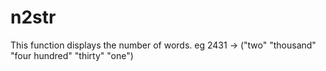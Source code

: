 n2str
=====

This function displays the number of words. eg 2431 -> ("two" "thousand" "four hundred" "thirty" "one")
